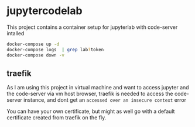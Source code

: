 # jupytercodelab

This project contains a container setup for jupyterlab with code-server intalled

```bash
docker-compose up -d
docker-compose logs  | grep lab?token
docker-compose down -v
```
## traefik

As I am using this project in virtual machine and want to access jupyter and the code-server via vm host browser,
traefik is needed to access the code-server instance,
and dont get an `accessed over an insecure context` error

You can have your own certificate, 
but might as well go with a default certificate created from traefik on the fly.
